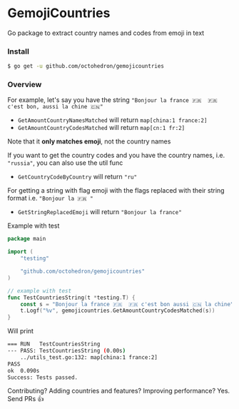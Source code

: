# GemojiCountries

Go package to extract country names and codes from emoji in text

### Install
```bash
$ go get -u github.com/octohedron/gemojicountries
```

### Overview
For example, let's say you have the string `"Bonjour la france 🇫🇷  🇫🇷 c'est bon, aussi la chine 🇨🇳"`

+ `GetAmountCountryNamesMatched` will return `map[china:1 france:2]`
+ `GetAmountCountryCodesMatched` will return `map[cn:1 fr:2]`

Note that it **only matches emoji**, not the country names

If you want to get the country codes and you have the country names, i.e. `"russia"`, you can also use the util func

+ `GetCountryCodeByCountry` will return `"ru"`

For getting a string with flag emoji with the flags replaced with their string format i.e. `"Bonjour la 🇫🇷 "`

+ `GetStringReplacedEmoji` will return `"Bonjour la france"`

Example with test

```go
package main

import (
	"testing"

	"github.com/octohedron/gemojicountries"
)

// example with test
func TestCountriesString(t *testing.T) {
	const s = "Bonjour la france 🇫🇷  🇫🇷 c'est bon aussi 🇨🇳 la chine"
	t.Logf("%v", gemojicountries.GetAmountCountryCodesMatched(s))
}
```

Will print

```bash
=== RUN   TestCountriesString
--- PASS: TestCountriesString (0.00s)
	../utils_test.go:132: map[china:1 france:2]
PASS
ok 	0.090s
Success: Tests passed.
```

Contributing? Adding countries and features? Improving performance? Yes. Send PRs 👍
